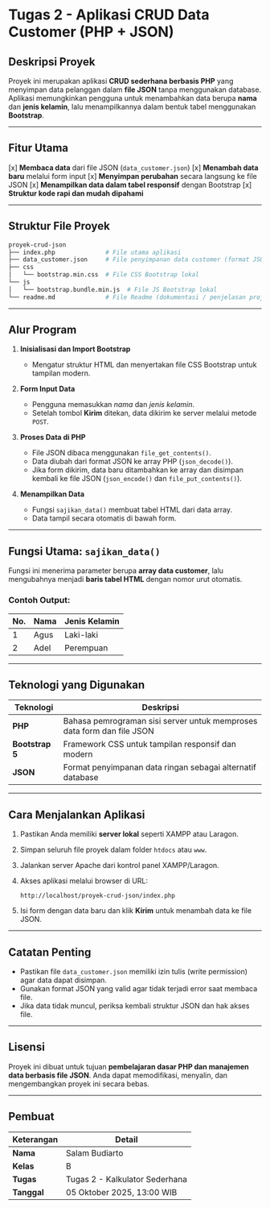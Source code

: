 # Tugas 2 - Aplikasi CRUD Data Customer (PHP + JSON)

## Deskripsi Proyek

Proyek ini merupakan aplikasi **CRUD sederhana berbasis PHP** yang menyimpan data pelanggan dalam **file JSON** tanpa menggunakan database. Aplikasi memungkinkan pengguna untuk menambahkan data berupa **nama** dan **jenis kelamin**, lalu menampilkannya dalam bentuk tabel menggunakan **Bootstrap**.

---

## Fitur Utama

[x] **Membaca data** dari file JSON (`data_customer.json`)
[x] **Menambah data baru** melalui form input
[x] **Menyimpan perubahan** secara langsung ke file JSON
[x] **Menampilkan data dalam tabel responsif** dengan Bootstrap
[x] **Struktur kode rapi dan mudah dipahami**

---

## Struktur File Proyek

```bash
proyek-crud-json
├── index.php              # File utama aplikasi
├── data_customer.json     # File penyimpanan data customer (format JSON)
├── css
│   └── bootstrap.min.css  # File CSS Bootstrap lokal
└── js
│   └── bootstrap.bundle.min.js  # File JS Bootstrap lokal
└── readme.md              # File Readme (dokumentasi / penjelasan project)
```

---

## Alur Program

1. **Inisialisasi dan Import Bootstrap**

   * Mengatur struktur HTML dan menyertakan file CSS Bootstrap untuk tampilan modern.

2. **Form Input Data**

   * Pengguna memasukkan *nama* dan *jenis kelamin*.
   * Setelah tombol **Kirim** ditekan, data dikirim ke server melalui metode `POST`.

3. **Proses Data di PHP**

   * File JSON dibaca menggunakan `file_get_contents()`.
   * Data diubah dari format JSON ke array PHP (`json_decode()`).
   * Jika form dikirim, data baru ditambahkan ke array dan disimpan kembali ke file JSON (`json_encode()` dan `file_put_contents()`).

4. **Menampilkan Data**

   * Fungsi `sajikan_data()` membuat tabel HTML dari data array.
   * Data tampil secara otomatis di bawah form.

---

## Fungsi Utama: `sajikan_data()`

Fungsi ini menerima parameter berupa **array data customer**, lalu mengubahnya menjadi **baris tabel HTML** dengan nomor urut otomatis.

### Contoh Output:

| No. | Nama | Jenis Kelamin |
| --- | ---- | ------------- |
| 1   | Agus | Laki-laki     |
| 2   | Adel | Perempuan     |

---

## Teknologi yang Digunakan

| Teknologi       | Deskripsi                                                              |
| --------------- | ---------------------------------------------------------------------- |
| **PHP**         | Bahasa pemrograman sisi server untuk memproses data form dan file JSON |
| **Bootstrap 5** | Framework CSS untuk tampilan responsif dan modern                      |
| **JSON**        | Format penyimpanan data ringan sebagai alternatif database             |

---

## Cara Menjalankan Aplikasi

1. Pastikan Anda memiliki **server lokal** seperti XAMPP atau Laragon.
2. Simpan seluruh file proyek dalam folder `htdocs` atau `www`.
3. Jalankan server Apache dari kontrol panel XAMPP/Laragon.
4. Akses aplikasi melalui browser di URL:

   ```
   http://localhost/proyek-crud-json/index.php
   ```
5. Isi form dengan data baru dan klik **Kirim** untuk menambah data ke file JSON.

---

## Catatan Penting

* Pastikan file `data_customer.json` memiliki izin tulis (write permission) agar data dapat disimpan.
* Gunakan format JSON yang valid agar tidak terjadi error saat membaca file.
* Jika data tidak muncul, periksa kembali struktur JSON dan hak akses file.

---

## Lisensi

Proyek ini dibuat untuk tujuan **pembelajaran dasar PHP dan manajemen data berbasis file JSON**. Anda dapat memodifikasi, menyalin, dan mengembangkan proyek ini secara bebas.

---

## Pembuat

| **Keterangan** | **Detail** |
|----------------|-------------|
| **Nama**       | Salam Budiarto |
| **Kelas**      | B |
| **Tugas**      | Tugas 2 - Kalkulator Sederhana |
| **Tanggal**    | 05 Oktober 2025, 13:00 WIB |
